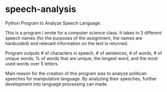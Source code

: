 speech-analysis
===============

Python Program to Analyze Speech Language.

This is a program I wrote for a computer science class. It takes in 3 different speech names (for the purposes of the assignment, the names are hardcoded) and relevant information on the text is returned.

Program outputs # of characters in speech, # of sentences, # of words, # of unique words, % of words that are unique, the longest word, and the most used words over 5 letters. 

Main reason for the creation of this program was to analyze politican speeches for manipulative language. By analyzing their speeches, further development into language processing can made.
